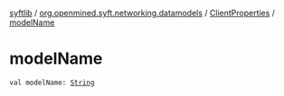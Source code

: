 [syftlib](../../index.md) / [org.openmined.syft.networking.datamodels](../index.md) / [ClientProperties](index.md) / [modelName](./model-name.md)

# modelName

`val modelName: `[`String`](https://kotlinlang.org/api/latest/jvm/stdlib/kotlin/-string/index.html)